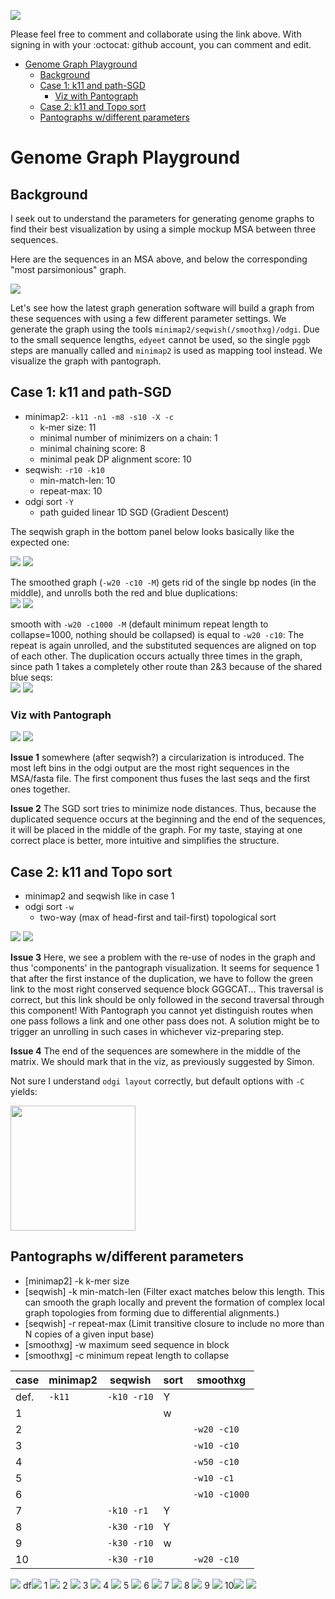 <a href=https://hackmd.io/pYZUtHijSReXyjdEVDQyWQ><img src=https://hackmd.io/pYZUtHijSReXyjdEVDQyWQ/badge></a>

Please feel free to comment and collaborate using the link above. With signing in with your :octocat: github account, you can comment and edit.

<!--- create TOC with ~/sh/github-toc --->
* [Genome Graph Playground](#genome-graph-playground)
  * [Background](#background)
  * [Case 1: k11 and path-SGD](#case-1-k11-and-path-sgd)
     * [Viz with Pantograph](#viz-with-pantograph)
  * [Case 2: k11 and Topo sort](#case-2-k11-and-topo-sort)
  * [Pantographs w/different parameters](#pantographs-wdifferent-parameters)
      
      
# Genome Graph Playground

## Background

I seek out to understand the parameters for generating genome graphs to find their best  visualization by using a simple mockup MSA between three sequences.

Here are the sequences in an MSA above, and below the corresponding "most parsimonious" graph.

![](https://i.imgur.com/G0BA7kR.png)

Let's see how the latest graph generation software will build a graph from these sequences with using a few different parameter settings. We generate the graph using the tools `minimap2/seqwish(/smoothxg)/odgi`. Due to the small sequence lengths, `edyeet` cannot be used, so the single `pggb` steps are manually called and `minimap2` is used as mapping tool instead. We visualize the graph with pantograph.

## Case 1: k11 and path-SGD
- minimap2: `-k11 -n1 -m8 -s10 -X -c`<br>
    - k-mer size: 11
    - minimal number of minimizers on a chain: 1
    - minimal chaining score: 8
    - minimal peak DP alignment score: 10
- seqwish: `-r10 -k10`
    - min-match-len: 10
    - repeat-max: 10
- odgi sort `-Y`
    - path guided linear 1D SGD (Gradient Descent)

The seqwish graph in the bottom panel below looks basically like the expected one:

![](https://i.imgur.com/G0BA7kR.png)
![](https://i.imgur.com/RMJxzYp.png)

The smoothed graph (`-w20 -c10 -M`) gets rid of the single bp nodes (in the middle), and unrolls both the red and blue duplications:<br>
![](https://i.imgur.com/NAn08iW.png)
![](https://i.imgur.com/oZOa3xE.png)

smooth with `-w20 -c1000 -M` (default minimum repeat length to collapse=1000, nothing should be collapsed) is equal to `-w20 -c10`: The repeat is again unrolled, and the substituted sequences are aligned on top of each other. The duplication occurs actually three times in the graph, since path 1 takes a completely other route than 2&3 because of the shared blue seqs:<br>
![](https://i.imgur.com/NAn08iW.png)
![](https://i.imgur.com/NwZaRNl.png)




### Viz with Pantograph


![](https://i.imgur.com/NAn08iW.png)
![](https://i.imgur.com/AEp2fYD.png)

**Issue 1** somewhere (after seqwish?) a circularization is introduced. The most left bins in the odgi output are the most right sequences in the MSA/fasta file. The first component thus fuses the last seqs and the first ones together.

**Issue 2** The SGD sort tries to minimize node distances. Thus, because the duplicated sequence occurs at the beginning and the end of the sequences, it will be placed in the middle of the graph. For my taste, staying at one correct place is better, more intuitive and simplifies the structure.


## Case 2: k11 and Topo sort
- minimap2 and seqwish like in case 1
- odgi sort `-w` 
    - two-way (max of head-first and tail-first) topological sort

![](https://i.imgur.com/NAn08iW.png)
![](https://i.imgur.com/Syzdi27.png)

**Issue 3** Here, we see a problem with the re-use of nodes in the graph and thus 'components' in the pantograph visualization. It seems for sequence 1 that after the first instance of the duplication, we have to follow the green link to the most right conserved sequence block GGGCAT... This traversal is correct, but this link should be only followed in the second traversal through this component! With Pantograph you cannot yet distinguish routes when one pass follows a link and one other pass does not. A solution might be to trigger an unrolling in such cases in whichever viz-preparing step.

**Issue 4** The end of the sequences are somewhere in the middle of the matrix. We should mark that in the viz, as previously suggested by Simon.

Not sure I understand `odgi layout` correctly, but default options with `-C` yields:

<img src=https://i.imgur.com/PmKXUWy.png width=200/>


<!---
### Case 3: Smooth
- minimap2 and seqwish like in previous cases
- smoothxg: `-M -w20 -c10 -V`
    - merge contiguous MAF blocks in the MAF output and consensus sequences in the smoothed graph: true
    - maximum seed sequence in block: 20
    - minimum repeat length to collapse: 10

![](https://i.imgur.com/NAn08iW.png)
![](https://i.imgur.com/na5AhTw.png)

and the produced MSA below with the black background:

![](https://i.imgur.com/NAn08iW.png)

![](https://i.imgur.com/MDZJhhX.png)
--->

## Pantographs w/different parameters

- [minimap2] -k k-mer size
- [seqwish] -k min-match-len (Filter exact matches below this length. This can smooth the graph locally and prevent the formation of complex local graph topologies from forming due to differential alignments.)
- [seqwish] -r repeat-max (Limit transitive closure to include no more than N copies of a given input base)
- [smoothxg] -w maximum seed sequence in block
- [smoothxg] -c minimum repeat length to collapse


| case | minimap2 | seqwish     | sort | smoothxg      |
| ---- | -------- | ----------- | ---- | ------------- |
| def. | `-k11`   | `-k10 -r10` | Y    |               |
| 1    |          |             | w    |               |
| 2    |          |             |      | `-w20 -c10`   |
| 3    |          |             |      | `-w10 -c10`   |
| 4    |          |             |      | `-w50 -c10`   |
| 5    |          |             |      | `-w10 -c1`    |
| 6    |          |             |      | `-w10 -c1000` |
| 7    |          | `-k10 -r1`  | Y    |               |
| 8    |          | `-k30 -r10` | Y    |               |
| 9    |          | `-k30 -r10` | w    |               |
| 10   |          | `-k30 -r10` |      | `-w20 -c10`   |

![](https://i.imgur.com/NAn08iW.png)
df![](https://i.imgur.com/AEp2fYD.png)
1 ![](https://i.imgur.com/Syzdi27.png)
2 ![](https://i.imgur.com/GudTV9s.png)
3 ![](https://i.imgur.com/hGG8hsk.png)
4 ![](https://i.imgur.com/DmbO1ka.png)
5 ![](https://i.imgur.com/exjVALY.png)
6 ![](https://i.imgur.com/DmGvHYD.png)
7 ![](https://i.imgur.com/RUw2WEb.png)
8 ![](https://i.imgur.com/RkIhfIG.png)
9 ![](https://i.imgur.com/MLh9tJh.png)
10![](https://i.imgur.com/akTHqSg.png)
![](https://i.imgur.com/NAn08iW.png)










<!---
## Other sorts

<p>
<details>

### k11 and depth-first sort
- minimap2 and seqwish like in cases 1 and 2
- odgi sort `-z`
    - depth-first sort
     
![](https://i.imgur.com/NAn08iW.png)
![](https://i.imgur.com/6JZOaFm.png)

Bad sorting. Even the SNP at the beginning is torn apart.

</p>
</details>



# Source code

<p>
<details>
Here are the sequences and the little bash script, for everyone to play around if you feel like it.

```
>1
AACGTACGATCGAGACTGCTAGACTTGATATGGACTGATGATAATACCGAGATACCTAGGAACAAAACGGTAGTGTGATATGGACTGATGATGGGCATATGCTAAACCTACGGGCAACC
>2
AACGTACGATCGATACTGCTAGACTTGATATGGACTGATGATGTCGTTATTGTTTTACAAAACGGTAGTGTTGGGTTAGGGTTGTGATAGAGGGATGATGGTATTGATATGGACTGATGATGGGCATATGCTGGTTGCCCGTAGGTTT
>3
AACGTACGATCGAGACTGCTAGACTTGATATGGACTGATGATAATACCGAGATACCTAGGAACAAAACGGTAGTGGTGGGTTAGGGTTGTGATATAGGGATGATGGTATTTGGGTTAGGGTTGTGATAGAGGGATGATGGTATTGATATGGACTGATGATGGGCATATGCTAAACCTACGGGCAACC
```

```
#!/bin/bash

/ctx/projects/Q2380-Pantograph/software/minimap2/minimap2 -k11 -X -o mappings.paf -c -m8 -s10 -n1 assemblies.fa assemblies.fa && wc -l mappings.paf
seqwish -p mappings.paf -s assemblies.fa -g graph.gfa -r10 -k10

# prepare for visualization
odgi build -g graph.gfa -o graph.og
odgi sort -i graph.og -Y -o graph.Ysorted.og
odgi viz -i graph.Ysorted.og -o graph.Ysorted.png -bg
odgi bin -i graph.Ysorted.og -f graph.Ysorted.pangenome.fa -j -w1 -sg > graph.Ysorted.og.bin1.json

    odgi sort -i graph.og -w -o graph.wsorted.og
    odgi viz -i graph.wsorted.og -o graph.wsorted.png -bg
    odgi bin -i graph.wsorted.og -f graph.wsorted.pangenome.fa -j -w1 -sg > graph.wsorted.og.bin1.json

    odgi sort -i graph.og -w -o graph.zsorted.og
    odgi viz -i graph.zsorted.og -o graph.zsorted.png -bg
    odgi bin -i graph.zsorted.og -f graph.zsorted.pangenome.fa -j -w1 -sg > graph.zsorted.og.bin1.json

# w/smoothxg
smoothxg -g graph.gfa -o graph.smooth.gfa -m graph.smooth.msa -M -w20 -c10 -V
odgi build -g graph.smooth.gfa -o graph.smooth.og
odgi bin -i graph.smooth.og -f graph.smooth.pangenome.fa -j -w1 -sg > graph.smooth.og.bin1.json

#conda activate pantograph
python /ctx/projects/Q2380-Pantograph/software/component_segmentation/segmentation.py -j graph.Ysorted.og.bin1.json -f graph.Ysorted.pangenome.fa -o viz_k11m8s10n1_k10r10_Y
python /ctx/projects/Q2380-Pantograph/software/component_segmentation/segmentation.py -j graph.wsorted.og.bin1.json -f graph.wsorted.pangenome.fa -o viz_k11m8s10n1_k10r10_w
python /ctx/projects/Q2380-Pantograph/software/component_segmentation/segmentation.py -j graph.zsorted.og.bin1.json -f graph.zsorted.pangenome.fa -o viz_k11m8s10n1_k10r10_z
python /ctx/projects/Q2380-Pantograph/software/component_segmentation/segmentation.py -j graph.smooth.og.bin1.json -f graph.smooth.pangenome.fa -o viz_k11m8s10n1_k10r10_smmoth
```

</details>
</p>
--->